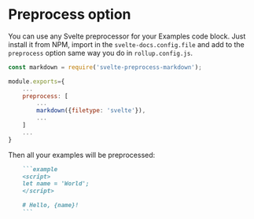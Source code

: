 # Preprocess option

You can use any Svelte preprocessor for your Examples code block. Just install it from NPM, import in the `svelte-docs.config.file` and add to the  `preprocess` option same way you do in `rollup.config.js`.


```javascript
const markdown = require('svelte-preprocess-markdown');

module.exports={
    ...
    preprocess: [
        ...
        markdown({filetype: 'svelte'}),
        ...
    ]
    ...
}
```

Then all your examples will be preprocessed:

```markdown
    ```example
    <script>
    let name = 'World';
    </script>

    # Hello, {name}!
    ```
```